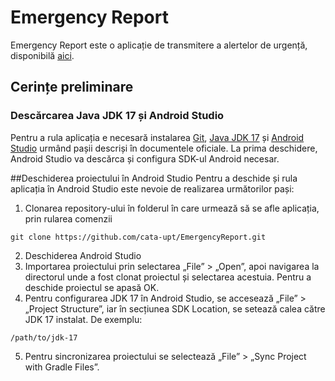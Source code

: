 # Emergency Report
Emergency Report este o aplicație de transmitere a alertelor de urgență, disponibilă [aici](https://github.com/cata-upt/EmergencyReport.git).

## Cerințe preliminare
### Descărcarea Java JDK 17 și Android Studio
Pentru a rula aplicația e necesară instalarea [Git](https://git-scm.com/downloads), [Java JDK 17](https://www.oracle.com/java/technologies/downloads/#java17) și [Android Studio](https://developer.android.com/studio) urmând pașii descriși în documentele oficiale. La prima deschidere, Android Studio va descărca și configura SDK-ul Android necesar.

##Deschiderea proiectului în Android Studio
Pentru a deschide și rula aplicația în Android Studio este nevoie de realizarea următorilor pași:
1. Clonarea repository-ului în folderul în care urmează să se afle aplicația, prin rularea comenzii
```git
git clone https://github.com/cata-upt/EmergencyReport.git
```
2. Deschiderea Android Studio
3. Importarea proiectului prin selectarea „File” > „Open”, apoi navigarea la directorul unde a fost clonat proiectul și selectarea acestuia. Pentru a deschide proiectul se apasă OK.
4. Pentru configurarea JDK 17 în Android Studio, se accesează „File” > „Project Structure”, iar în secțiunea SDK Location, se setează calea către JDK 17 instalat. De exemplu:
```
/path/to/jdk-17
```
5. Pentru sincronizarea proiectului se selectează  „File” > „Sync Project with Gradle Files”.
